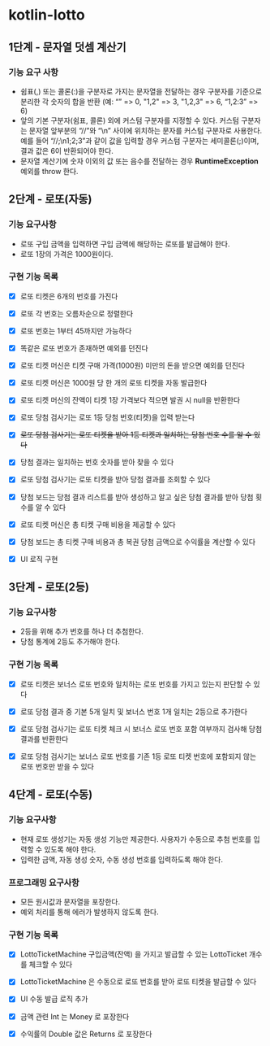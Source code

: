# kotlin-lotto

## 1단계 - 문자열 덧셈 계산기

### 기능 요구 사항

- 쉼표(,) 또는 콜론(:)을 구분자로 가지는 문자열을 전달하는 경우 구분자를 기준으로 분리한 각 숫자의 합을 반환 (예: “” => 0, "1,2" => 3, "1,2,3" => 6, “1,2:3” => 6)
- 앞의 기본 구분자(쉼표, 콜론) 외에 커스텀 구분자를 지정할 수 있다. 커스텀 구분자는 문자열 앞부분의 “//”와 “\n” 사이에 위치하는 문자를 커스텀 구분자로 사용한다. 예를 들어 “//;\n1;2;3”과 같이 값을 입력할 경우 커스텀 구분자는 세미콜론(;)이며, 결과 값은 6이 반환되어야 한다.
- 문자열 계산기에 숫자 이외의 값 또는 음수를 전달하는 경우 **RuntimeException** 예외를 throw 한다.


## 2단계 - 로또(자동)

### 기능 요구사항

- 로또 구입 금액을 입력하면 구입 금액에 해당하는 로또를 발급해야 한다.
- 로또 1장의 가격은 1000원이다.

### 구현 기능 목록

- [x] 로또 티켓은 6개의 번호를 가진다
- [x] 로또 각 번호는 오름차순으로 정렬한다
- [x] 로또 번호는 1부터 45까지만 가능하다
- [x] 똑같은 로또 번호가 존재하면 예외를 던진다
- [x] 로또 티켓 머신은 티켓 구매 가격(1000원) 미만의 돈을 받으면 예외를 던진다
- [x] 로또 티켓 머신은 1000원 당 한 개의 로또 티켓을 자동 발급한다
- [x] 로또 티켓 머신의 잔액이 티켓 1장 가격보다 적으면 발권 시 null을 반환한다
- [x] 로또 당첨 검사기는 로또 1등 당첨 번호(티켓)을 입력 받는다
- [x] ~~로또 당첨 검사기는 로또 티켓을 받아 1등 티켓과 일치하는 당첨 번호 수를 알 수 있다~~
- [x] 당첨 결과는 일치하는 번호 숫자를 받아 찾을 수 있다
- [x] 로또 당첨 검사기는 로또 티켓을 받아 당첨 결과를 조회할 수 있다
- [x] 당첨 보드는 당첨 결과 리스트를 받아 생성하고 알고 싶은 당첨 결과를 받아 당첨 횟수를 알 수 있다
- [x] 로또 티켓 머신은 총 티켓 구매 비용을 제공할 수 있다
- [x] 당첨 보드는 총 티켓 구매 비용과 총 복권 당첨 금액으로 수익률을 계산할 수 있다

- [x] UI 로직 구현

## 3단계 - 로또(2등)

### 기능 요구사항

- 2등을 위해 추가 번호를 하나 더 추첨한다. 
- 당첨 통계에 2등도 추가해야 한다.

### 구현 기능 목록

- [x] 로또 티켓은 보너스 로또 번호와 일치하는 로또 번호를 가지고 있는지 판단할 수 있다
- [x] 로또 당첨 결과 중 기본 5개 일치 및 보너스 번호 1개 일치는 2등으로 추가한다
- [x] 로또 당첨 검사기는 로또 티켓 체크 시 보너스 로또 번호 포함 여부까지 검사해 당첨 결과를 반환한다
- [x] 로또 당첨 검사기는 보너스 로또 번호를 기존 1등 로또 티켓 번호에 포함되지 않는 로또 번호만 받을 수 있다


## 4단계 - 로또(수동)

### 기능 요구사항

- 현재 로또 생성기는 자동 생성 기능만 제공한다. 사용자가 수동으로 추첨 번호를 입력할 수 있도록 해야 한다. 
- 입력한 금액, 자동 생성 숫자, 수동 생성 번호를 입력하도록 해야 한다.

### 프로그래밍 요구사항

- 모든 원시값과 문자열을 포장한다. 
- 예외 처리를 통해 에러가 발생하지 않도록 한다.

### 구현 기능 목록

- [x] LottoTicketMachine 구입금액(잔액) 을 가지고 발급할 수 있는 LottoTicket 개수를 체크할 수 있다
- [x] LottoTicketMachine 은 수동으로 로또 번호를 받아 로또 티켓을 발급할 수 있다
- [x] UI 수동 발급 로직 추가

- [x] 금액 관련 Int 는 Money 로 포장한다
- [x] 수익률의 Double 값은 Returns 로 포장한다
